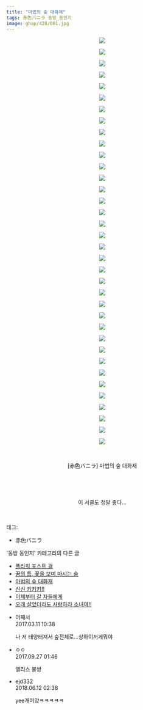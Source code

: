 ```yaml
---
title: "마법의 숲 대화재"
tags: 赤色バニラ 동방_동인지
image: ghap/428/001.jpg
---
```

<div class="article">
<p style="text-align: center; clear: none; float: none;"><img src="{{ site.nasurl }}/ghap/428/001.jpg"/></p>
<p style="text-align: center; clear: none; float: none;"><img src="{{ site.nasurl }}/ghap/428/002.jpg"/></p>
<p style="text-align: center; clear: none; float: none;"><img src="{{ site.nasurl }}/ghap/428/003.jpg"/></p>
<p style="text-align: center; clear: none; float: none;"><img src="{{ site.nasurl }}/ghap/428/004.jpg"/></p>
<p style="text-align: center; clear: none; float: none;"><img src="{{ site.nasurl }}/ghap/428/005.jpg"/></p>
<p style="text-align: center; clear: none; float: none;"><img src="{{ site.nasurl }}/ghap/428/006.jpg"/></p>
<p style="text-align: center; clear: none; float: none;"><img src="{{ site.nasurl }}/ghap/428/007.jpg"/></p>
<p style="text-align: center; clear: none; float: none;"><img src="{{ site.nasurl }}/ghap/428/008.jpg"/></p>
<p style="text-align: center; clear: none; float: none;"><img src="{{ site.nasurl }}/ghap/428/009.jpg"/></p>
<p style="text-align: center; clear: none; float: none;"><img src="{{ site.nasurl }}/ghap/428/010.jpg"/></p>
<p style="text-align: center; clear: none; float: none;"><img src="{{ site.nasurl }}/ghap/428/011.jpg"/></p>
<p style="text-align: center; clear: none; float: none;"><img src="{{ site.nasurl }}/ghap/428/012.jpg"/></p>
<p style="text-align: center; clear: none; float: none;"><img src="{{ site.nasurl }}/ghap/428/013.jpg"/></p>
<p style="text-align: center; clear: none; float: none;"><img src="{{ site.nasurl }}/ghap/428/014.jpg"/></p>
<p style="text-align: center; clear: none; float: none;"><img src="{{ site.nasurl }}/ghap/428/015.jpg"/></p>
<p style="text-align: center; clear: none; float: none;"><img src="{{ site.nasurl }}/ghap/428/016.jpg"/></p>
<p style="text-align: center; clear: none; float: none;"><img src="{{ site.nasurl }}/ghap/428/017.jpg"/></p>
<p style="text-align: center; clear: none; float: none;"><img src="{{ site.nasurl }}/ghap/428/018.jpg"/></p>
<p style="text-align: center; clear: none; float: none;"><img src="{{ site.nasurl }}/ghap/428/019.jpg"/></p>
<p style="text-align: center; clear: none; float: none;"><img src="{{ site.nasurl }}/ghap/428/020.jpg"/></p>
<p style="text-align: center; clear: none; float: none;"><img src="{{ site.nasurl }}/ghap/428/021.jpg"/></p>
<p style="text-align: center; clear: none; float: none;"><img src="{{ site.nasurl }}/ghap/428/022.jpg"/></p>
<p style="text-align: center; clear: none; float: none;"><img src="{{ site.nasurl }}/ghap/428/023.jpg"/></p>
<p style="text-align: center; clear: none; float: none;"><img src="{{ site.nasurl }}/ghap/428/024.jpg"/></p>
<p style="text-align: center; clear: none; float: none;"><img src="{{ site.nasurl }}/ghap/428/025.jpg"/></p>
<p style="text-align: center; clear: none; float: none;"><img src="{{ site.nasurl }}/ghap/428/026.jpg"/></p>
<p style="text-align: center; clear: none; float: none;"><img src="{{ site.nasurl }}/ghap/428/027.jpg"/></p>
<p style="text-align: center; clear: none; float: none;"><img src="{{ site.nasurl }}/ghap/428/028.jpg"/></p>
<p style="text-align: center; clear: none; float: none;"><img src="{{ site.nasurl }}/ghap/428/029.jpg"/></p>
<p style="text-align: center; clear: none; float: none;"><img src="{{ site.nasurl }}/ghap/428/030.jpg"/></p>
<p style="text-align: center; clear: none; float: none;"><img src="{{ site.nasurl }}/ghap/428/031.jpg"/></p>
<p style="text-align: center; clear: none; float: none;"><img src="{{ site.nasurl }}/ghap/428/032.jpg"/></p>
<p style="text-align: center; clear: none; float: none;"><img src="{{ site.nasurl }}/ghap/428/033.jpg"/></p>
<p style="text-align: center; clear: none; float: none;"><img src="{{ site.nasurl }}/ghap/428/034.jpg"/></p>
<p style="text-align: center; clear: none; float: none;"><img src="{{ site.nasurl }}/ghap/428/035.jpg"/></p>
<p style="text-align: center; clear: none; float: none;"><img src="{{ site.nasurl }}/ghap/428/036.jpg"/></p>
<p style="text-align: center; clear: none; float: none;"><br/></p>
<p style="text-align: center; clear: none; float: none;">[赤色バニラ] 마법의 숲 대화재</p>
<p style="text-align: center; clear: none; float: none;"><br/></p>
<p style="text-align: center; clear: none; float: none;"><br/></p>
<p style="text-align: center; clear: none; float: none;">이 서클도 정말 좋다...</p>
<p><br/></p>
</div><div class="tagTrail">
<p>태그: </p>
<ul>
<li>赤色バニラ</li>
</ul>
</div><div class="another">
<p>'동방 동인지' 카테고리의 다른 글</p>
<ul>
<li><a href="/2016-06-21-ghap_430">플라워 포스트 걸</a></li>
<li><a href="/2016-06-21-ghap_429">꿈의 틈, 꽃을 보며 마시는 술</a></li>
<li><a href="/2016-06-21-ghap_428">마법의 숲 대화재</a></li>
<li><a href="/2016-06-21-ghap_426">신신 키키키!!</a></li>
<li><a href="/2016-06-21-ghap_425">이제부터 갈 자들에게</a></li>
<li><a href="/2016-06-21-ghap_424">오래 살았더라도 사랑하라 소녀여!!</a></li>
</ul>
</div><div class="cb_module cb_fluid">
<div class="cb_wrt cb_profile">
<div class="comment">
<ul>
<li class="cb_thumb_off" id="comment14936523">
<div class="cb_comment_area">
<div class="cb_info_area">
<div class="cb_section">
<span class="cb_nick_name">어째서</span>
</div>
<div class="cb_section">
<span class="cb_date">2017.03.11 10:38 </span>
</div>
</div>
<div class="cb_dsc_comment">
<p class="cb_dsc">
											나 저 태양터져서 숲전체로...상하이저게뭐야
										</p>
</div>
</div></li>
<li class="cb_thumb_off" id="comment15091299">
<div class="cb_comment_area">
<div class="cb_info_area">
<div class="cb_section">
<span class="cb_nick_name">ㅇㅇ</span>
</div>
<div class="cb_section">
<span class="cb_date">2017.09.27 01:46 </span>
</div>
</div>
<div class="cb_dsc_comment">
<p class="cb_dsc">
											앨리스 불쌍
										</p>
</div>
</div></li>
<li class="cb_thumb_off" id="comment15269532">
<div class="cb_comment_area">
<div class="cb_info_area">
<div class="cb_section">
<span class="cb_nick_name">ejd332</span>
</div>
<div class="cb_section">
<span class="cb_date">2018.06.12 02:38 </span>
</div>
</div>
<div class="cb_dsc_comment">
<p class="cb_dsc">
											yee개머얔ㅋㅋㅋㅋㅋ
										</p>
</div>
</div></li>
</ul>
</div>
</div><!-- commentList close -->
</div>